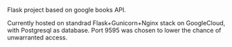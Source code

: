 Flask project based on google books API.

Currently hosted on standrad Flask+Gunicorn+Nginx stack on GoogleCloud, with Postgresql as database. Port 9595 was chosen to lower the chance of unwarranted access.